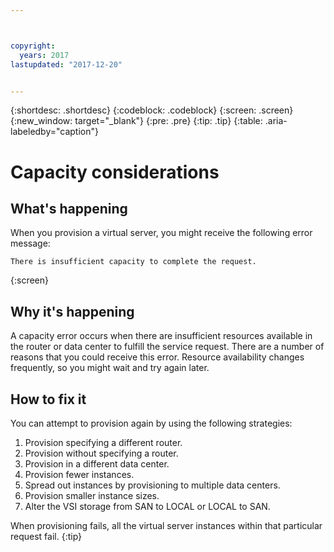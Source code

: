 ```yaml
---



copyright:
  years: 2017
lastupdated: "2017-12-20"


---
```


{:shortdesc: .shortdesc}
{:codeblock: .codeblock}
{:screen: .screen}
{:new_window: target="_blank"}
{:pre: .pre}
{:tip: .tip}
{:table: .aria-labeledby="caption"}


# Capacity considerations

## What's happening

When you provision a virtual server, you might receive the following error message: 

```
There is insufficient capacity to complete the request.
```
{:screen}

## Why it's happening

A capacity error occurs when there are insufficient resources available in the router or data center to fulfill the service request. There are a number of reasons that you could receive this error. Resource availability changes frequently, so you might wait and try again later.

## How to fix it 

You can attempt to provision again by using the following strategies:

1. Provision specifying a different router.  
2. Provision without specifying a router.
3. Provision in a different data center.
4. Provision fewer instances. 
5. Spread out instances by provisioning to multiple data centers.
6. Provision smaller instance sizes.
7. Alter the VSI storage from SAN to LOCAL or LOCAL to SAN. 

When provisioning fails, all the virtual server instances within that particular request fail.
{:tip}


